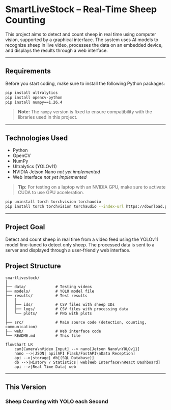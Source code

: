 
# SmartLiveStock – Real-Time Sheep Counting

This project aims to detect and count sheep in real time using computer vision, supported by a graphical interface. The system uses AI models to recognize sheep in live video, processes the data on an embedded device, and displays the results through a web interface.

---

## Requirements

Before you start coding, make sure to install the following Python packages:

```bash
pip install ultralytics
pip install opencv-python
pip install numpy==1.26.4
```

> **Note:** The `numpy` version is fixed to ensure compatibility with the libraries used in this project.

---

## Technologies Used

* Python
* OpenCV
* NumPy
* Ultralytics (YOLOv11)
* NVIDIA Jetson Nano _not yet implemented_
* Web Interface _not yet implemented_

> **Tip:** For testing on a laptop with an NVIDIA GPU, make sure to activate CUDA to use GPU acceleration.

```bash
pip uninstall torch torchvision torchaudio
pip install torch torchvision torchaudio --index-url https://download.pytorch.org/whl/cu118
```

---

## Project Goal

Detect and count sheep in real time from a video feed using the YOLOv11 model fine-tuned to detect only sheep. The processed data is sent to a server and displayed through a user-friendly web interface.

## Project Structure

```
smartlivestock/
│
├── data/             # Testing videos
├── models/           # YOLO model file
├── results/          # Test results
│   │
│   ├── ids/          # CSV files with sheep IDs
│   ├── logs/         # CSV files with processing data
│   └── plots/        # PNG with plots
│
├── src/              # Main source code (detection, counting, communication)
├── web/              # Web interface code
└── README.md         # This file
```


```mermaid
flowchart LR
    cam[Camera\nVideo Input] --> nano[Jetson Nano\nYOLOv11]
    nano -->|JSON| api[API Flask/FastAPI\nData Reception]
    api -->|storage| db[(SQL Database)]
    db -->|History / Statistics| web[Web Interface\nReact Dashboard]
    api -->|Real Time Data| web
```
---
## This Version


### Sheep Counting with YOLO each Second

[//]: # (* **Video Input:** Reads all frames from a video file and resizes them for processing.)

[//]: # (* **YOLO Detection & Tracking:** Uses a pretrained YOLO model to detect sheep and assign unique tracking IDs.)

[//]: # (* **Counting Modes:**)

[//]: # ()
[//]: # (  * `all`: Counts every new sheep appearing in the video.)

[//]: # (  * `line`: Counts sheep crossing a predefined line.)

[//]: # (  * `area`: Counts sheep entering a predefined polygonal region.)

[//]: # (* **Sequential ID Mapping:** Converts YOLO’s tracking IDs to sequential IDs for easier tracking.)

[//]: # (* **Visualization:** Draws bounding boxes, centroids, IDs, and FPS on each frame for real-time visualization.)

[//]: # (* **Logging:** Stores frame-by-frame statistics including total sheep count, visible sheep, new sheep in the frame, and FPS.)

[//]: # (* **Output:** Saves logs and unique ID data for analysis.)


[//]: # (## Contributions)

[//]: # ()
[//]: # (Feel free to open issues, suggest improvements, or submit pull requests.)

[//]: # (Let’s build something useful together!)